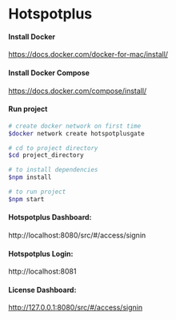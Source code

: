 # Hotspotplus

#### Install Docker
https://docs.docker.com/docker-for-mac/install/

#### Install Docker Compose
https://docs.docker.com/compose/install/
#### Run project
```bash
# create docker network on first time
$docker network create hotspotplusgate

# cd to project directory
$cd project_directory

# to install dependencies
$npm install

# to run project
$npm start
```

#### Hotspotplus Dashboard:
http://localhost:8080/src/#/access/signin
#### Hotspotplus Login:
http://localhost:8081
#### License Dashboard:
http://127.0.0.1:8080/src/#/access/signin